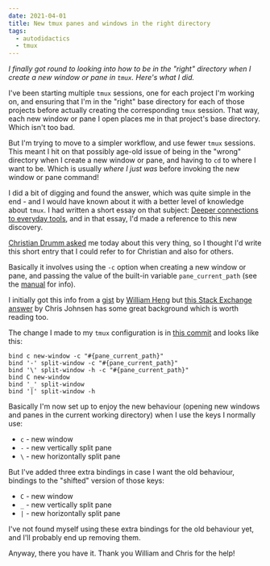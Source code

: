 ```yaml
---
date: 2021-04-01
title: New tmux panes and windows in the right directory
tags:
  - autodidactics
  - tmux
---
```


_I finally got round to looking into how to be in the "right" directory when I create a new window or pane in `tmux`. Here's what I did._

I've been starting multiple `tmux` sessions, one for each project I'm working on, and ensuring that I'm in the "right" base directory for each of those projects before actually creating the corresponding `tmux` session. That way, each new window or pane I open places me in that project's base directory. Which isn't too bad.

But I'm trying to move to a simpler workflow, and use fewer `tmux` sessions. This meant I hit on that possibly age-old issue of being in the "wrong" directory when I create a new window or pane, and having to `cd` to where I want to be. Which is usually *where I just was* before invoking the new window or pane command!

I did a bit of digging and found the answer, which was quite simple in the end - and I would have known about it with a better level of knowledge about `tmux`. I had written a short essay on that subject: [Deeper connections to everyday tools](https://qmacro.org/2021/03/31/deeper-connections-to-everyday-tools/), and in that essay, I'd made a reference to this new discovery.

[Christian Drumm asked](https://twitter.com/ceedee666/status/1377501505226477569) me today about this very thing, so I thought I'd write this short entry that I could refer to for Christian and also for others.

Basically it involves using the `-c` option when creating a new window or pane, and passing the value of the built-in variable `pane_current_path` (see the [manual](https://man7.org/linux/man-pages/man1/tmux.1.html) for info).

I initially got this info from a [gist](https://gist.github.com/william8th/faf23d311fc842be698a1d80737d9631) by [William Heng](https://gist.github.com/william8th) but [this Stack Exchange answer](https://unix.stackexchange.com/a/12091/87597) by Chris Johnsen has some great background which is worth reading too.

The change I made to my `tmux` configuration is in [this commit](https://github.com/qmacro/dotfiles/pull/2/commits/2664669d5922e640b232f185e2045e412852f47c) and looks like this:

```
bind c new-window -c "#{pane_current_path}"
bind '-' split-window -c "#{pane_current_path}"
bind '\' split-window -h -c "#{pane_current_path}"
bind C new-window
bind '_' split-window
bind '|' split-window -h
```

Basically I'm now set up to enjoy the new behaviour (opening new windows and panes in the current working directory) when I use the keys I normally use:

* `c` - new window
* `-` - new vertically split pane
* `\` - new horizontally split pane

But I've added three extra bindings in case I want the old behaviour, bindings to the "shifted" version of those keys:

* `C` - new window
* `_` - new vertically split pane
* `|` - new horizontally split pane

I've not found myself using these extra bindings for the old behaviour yet, and I'll probably end up removing them.

Anyway, there you have it. Thank you William and Chris for the help!
